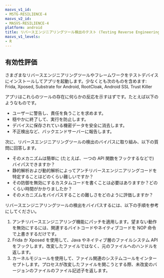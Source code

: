 ```yaml
---
masvs_v1_id:
- MSTG-RESILIENCE-4
masvs_v2_id:
- MASVS-RESILIENCE-4
platform: android
title: リバースエンジニアリングツール検出のテスト (Testing Reverse Engineering Tools Detection)
masvs_v1_levels:
- R
---
```


## 有効性評価

さまざまなリバースエンジニアリングツールやフレームワークをテストデバイスにインストールしてアプリを起動します。少なくとも次のものを含めます: Frida, Xposed, Substrate for Android, RootCloak, Android SSL Trust Killer

アプリはこれらのツールの存在に何らかの反応を示すはずです。たとえば以下のようなものです。

- ユーザーに警告し、責任を負うことを求めます。
- 穏やかに終了して、実行を防止します。
- デバイスに保存されている機密データを安全に消去します。
- 不正検出など、バックエンドサーバーに報告します。

次に、リバースエンジニアリングツールの検出のバイパスに取り組み、以下の質問に回答します。

- そのメカニズムは簡単に (たとえば、一つの API 関数をフックするなどで) バイパスできますか？
- 静的解析および動的解析によってアンチリバースエンジニアリングコードを特定することはどのくらい難しいですか？
- その防御を無効にするカスタムコードを書くことは必要はありますか？どのくらい時間がかかりましたか？
- そのメカニズムをバイパスすることの難しさをどのように評価しますか？

リバースエンジニアリングツールの検出をバイパスするには、以下の手順を参考にしてください。

1. アンチリバースエンジニアリング機能にパッチを適用します。望まない動作を無効にするには、関連するバイトコードやネイティブコードを NOP 命令で上書きするだけです。
2. Frida か Xposed を使用して、Java やネイティブ層のファイルシステム API をフックします。改変したファイルではなく、元のファイルへのハンドルを返します。
3. カーネルモジュールを使用して、ファイル関連のシステムコールをインターセプトします。プロセスが改変したファイルを開こうとする際、未改変のバージョンのファイルのファイル記述子を返します。
